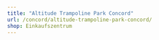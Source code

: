 ```yaml
---
title: "Altitude Trampoline Park Concord"
url: /concord/altitude-trampoline-park-concord/
shop: Einkaufszentrum
---
```

